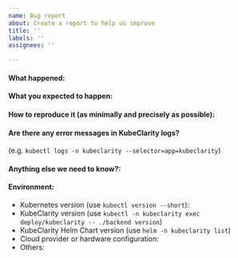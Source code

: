 ```yaml
---
name: Bug report
about: Create a report to help us improve
title: ''
labels: ''
assignees: ''

---
```


<!-- Please use this template while reporting a bug and provide as much info as possible.
-->


#### What happened:

#### What you expected to happen:

#### How to reproduce it (as minimally and precisely as possible):

#### Are there any error messages in KubeClarity logs?
(e.g. `kubectl logs -n kubeclarity --selector=app=kubeclarity`)

#### Anything else we need to know?:

#### Environment:
- Kubernetes version (use `kubectl version --short`):
- KubeClarity version (use `kubectl -n kubeclarity exec deploy/kubeclarity -- ./backend version`)
- KubeClarity Helm Chart version (use `helm -n kubeclarity list`)
- Cloud provider or hardware configuration:
- Others:
